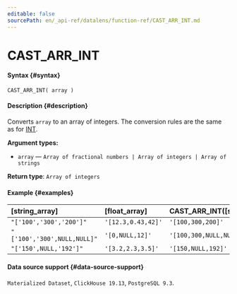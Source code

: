 ```yaml
---
editable: false
sourcePath: en/_api-ref/datalens/function-ref/CAST_ARR_INT.md
---
```


# CAST_ARR_INT



#### Syntax {#syntax}


```
CAST_ARR_INT( array )
```

#### Description {#description}
Converts `array` to an array of integers. The conversion rules are the same as for [INT](INT.md).

**Argument types:**
- `array` — `Array of fractional numbers | Array of integers | Array of strings`


**Return type**: `Array of integers`

#### Example {#examples}



| **[string_array]**          | **[float_array]**   | **CAST_ARR_INT([string_array])**   | **CAST_ARR_INT([float_array])**   |
|:----------------------------|:--------------------|:-----------------------------------|:----------------------------------|
| `"['100','300','200']"`     | `'[12.3,0.43,42]'`  | `'[100,300,200]'`                  | `'[12,0,42]'`                     |
| `"['100','300',NULL,NULL]"` | `'[0,NULL,12]'`     | `'[100,300,NULL,NULL]'`            | `'[0,NULL,12]'`                   |
| `"['150',NULL,'192']"`      | `'[3.2,2.3,3.5]'`   | `'[150,NULL,192]'`                 | `'[3,2,3]'`                       |




#### Data source support {#data-source-support}

`Materialized Dataset`, `ClickHouse 19.13`, `PostgreSQL 9.3`.
